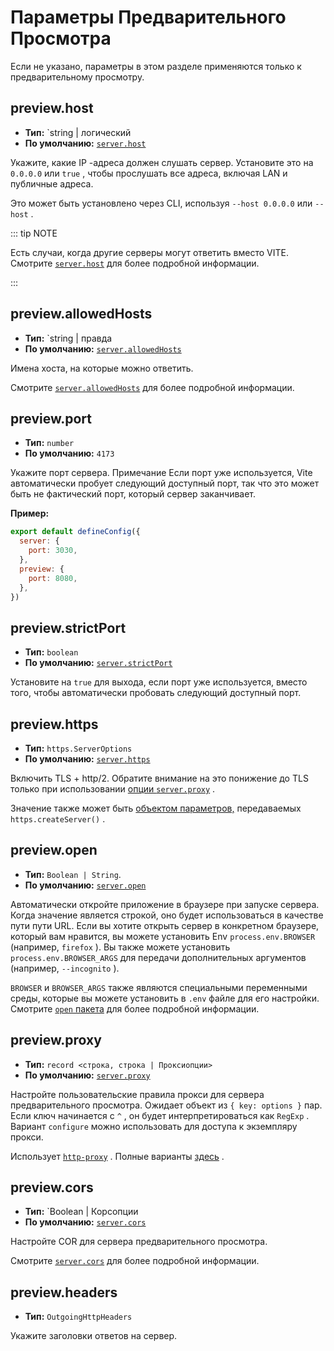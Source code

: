 # Параметры Предварительного Просмотра

Если не указано, параметры в этом разделе применяются только к предварительному просмотру.

## preview.host

- **Тип:** `string | логический
- **По умолчанию:** [`server.host`](./server-options#server-host)

Укажите, какие IP -адреса должен слушать сервер.
Установите это на `0.0.0.0` или `true` , чтобы прослушать все адреса, включая LAN и публичные адреса.

Это может быть установлено через CLI, используя `--host 0.0.0.0` или `--host` .

::: tip NOTE

Есть случаи, когда другие серверы могут ответить вместо VITE.
Смотрите [`server.host`](./server-options#server-host) для более подробной информации.

:::

## preview.allowedHosts

- **Тип:** `string | правда
- **По умолчанию:** [`server.allowedHosts`](./server-options#server-allowedhosts)

Имена хоста, на которые можно ответить.

Смотрите [`server.allowedHosts`](./server-options#server-allowedhosts) для более подробной информации.

## preview.port

- **Тип:** `number`
- **По умолчанию:** `4173`

Укажите порт сервера. Примечание Если порт уже используется, Vite автоматически пробует следующий доступный порт, так что это может быть не фактический порт, который сервер заканчивает.

**Пример:**

```js
export default defineConfig({
  server: {
    port: 3030,
  },
  preview: {
    port: 8080,
  },
})
```

## preview.strictPort

- **Тип:** `boolean`
- **По умолчанию:** [`server.strictPort`](./server-options#server-strictport)

Установите на `true` для выхода, если порт уже используется, вместо того, чтобы автоматически пробовать следующий доступный порт.

## preview.https

- **Тип:** `https.ServerOptions`
- **По умолчанию:** [`server.https`](./server-options#server-https)

Включить TLS + http/2. Обратите внимание на это понижение до TLS только при использовании [опции `server.proxy`](./server-options#server-proxy) .

Значение также может быть [объектом параметров,](https://nodejs.org/api/https.html#https_https_createserver_options_requestlistener) передаваемых `https.createServer()` .

## preview.open

- **Тип:** `Boolean | String`.
- **По умолчанию:** [`server.open`](./server-options#server-open)

Автоматически откройте приложение в браузере при запуске сервера. Когда значение является строкой, оно будет использоваться в качестве пути пути URL. Если вы хотите открыть сервер в конкретном браузере, который вам нравится, вы можете установить Env `process.env.BROWSER` (например, `firefox` ). Вы также можете установить `process.env.BROWSER_ARGS` для передачи дополнительных аргументов (например, `--incognito` ).

`BROWSER` и `BROWSER_ARGS` также являются специальными переменными среды, которые вы можете установить в `.env` файле для его настройки. Смотрите [`open` пакета](https://github.com/sindresorhus/open#app) для более подробной информации.

## preview.proxy

- **Тип:** `record <строка, строка | Проксиопции> `
- **По умолчанию:** [`server.proxy`](./server-options#server-proxy)

Настройте пользовательские правила прокси для сервера предварительного просмотра. Ожидает объект из `{ key: options }` пар. Если ключ начинается с `^` , он будет интерпретироваться как `RegExp` . Вариант `configure` можно использовать для доступа к экземпляру прокси.

Использует [`http-proxy`](https://github.com/http-party/node-http-proxy) . Полные варианты [здесь](https://github.com/http-party/node-http-proxy#options) .

## preview.cors

- **Тип:** `Boolean | Корсопции
- **По умолчанию:** [`server.cors`](./server-options#server-cors)

Настройте COR для сервера предварительного просмотра.

Смотрите [`server.cors`](./server-options#server-cors) для более подробной информации.

## preview.headers

- **Тип:** `OutgoingHttpHeaders`

Укажите заголовки ответов на сервер.
